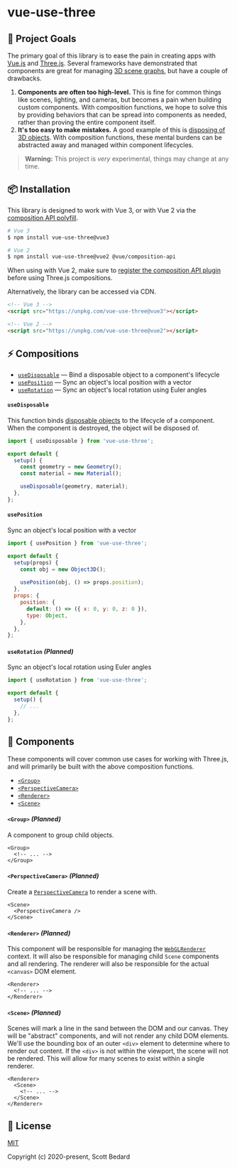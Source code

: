 # vue-use-three

## 🚀 Project Goals

The primary goal of this library is to ease the pain in creating apps with [Vue.js](https://vuejs.org/) and [Three.js](https://threejs.org/). Several frameworks have demonstrated that components are great for managing [3D scene graphs](https://threejsfundamentals.org/threejs/lessons/threejs-scenegraph.html), but have a couple of drawbacks.

1. **Components are often too high-level.** This is fine for common things like scenes, lighting, and cameras, but becomes a pain when building custom components. With composition functions, we hope to solve this by providing behaviors that can be spread into components as needed, rather than proving the entire component itself.
2. **It's too easy to make mistakes.** A good example of this is [disposing of 3D objects](https://threejs.org/docs/#manual/en/introduction/How-to-dispose-of-objects). With composition functions, these mental burdens can be abstracted away and managed within component lifecycles.

> **Warning:** This project is _very_ experimental, things may change at any time.

## 📦 Installation

This library is designed to work with Vue 3, or with Vue 2 via the [composition API polyfill](https://github.com/vuejs/composition-api).

```bash
# Vue 3
$ npm install vue-use-three@vue3

# Vue 2
$ npm install vue-use-three@vue2 @vue/composition-api
```

When using with Vue 2, make sure to [register the composition API plugin](https://github.com/vuejs/composition-api#usage) before using Three.js compositions.

Alternatively, the library can be accessed via CDN.

```html
<!-- Vue 3 -->
<script src="https://unpkg.com/vue-use-three@vue3"></script> 

<!-- Vue 2 -->
<script src="https://unpkg.com/vue-use-three@vue2"></script>
```

## ⚡ Compositions

- [`useDisposable`](#usedisposable) — Bind a disposable object to a component's lifecycle
- [`usePosition`](#useposition) — Sync an object's local position with a vector
- [`useRotation`](#userotation) — Sync an object's local rotation using Euler angles

#### `useDisposable`

This function binds [disposable objects](https://threejs.org/docs/#manual/en/introduction/How-to-dispose-of-objects) to the lifecycle of a component. When the component is destroyed, the object will be disposed of.

```js
import { useDisposable } from 'vue-use-three';

export default {
  setup() {
    const geometry = new Geometry();
    const material = new Material();

    useDisposable(geometry, material);
  },
};
```

#### `usePosition`

Sync an object's local position with a vector

```js
import { usePosition } from 'vue-use-three';

export default {
  setup(props) {
    const obj = new Object3D();
    
    usePosition(obj, () => props.position);
  },
  props: {
    position: {
      default: () => ({ x: 0, y: 0, z: 0 }),
      type: Object,
    },
  },
};
```

#### `useRotation` _(Planned)_

Sync an object's local rotation using Euler angles

```js
import { useRotation } from 'vue-use-three';

export default {
  setup() {
    // ...
  },
};
```

## 🧩 Components

These components will cover common use cases for working with Three.js, and will primarily be built with the above composition functions.

- [`<Group>`](#group)
- [`<PerspectiveCamera>`](#perspectivecamera)
- [`<Renderer>`](#renderer)
- [`<Scene>`](#scene)

#### `<Group>` _(Planned)_

A component to group child objects.

```vue
<Group>
  <!-- ... -->
</Group>
```

#### `<PerspectiveCamera>` _(Planned)_

Create a [`PerspectiveCamera`](https://threejs.org/docs/#api/en/cameras/PerspectiveCamera) to render a scene with.

```vue
<Scene>
  <PerspectiveCamera />
</Scene>
```

#### `<Renderer>` _(Planned)_

This component will be responsible for managing the [`WebGLRenderer`](https://threejs.org/docs/#api/en/renderers/WebGLRenderer) context. It will also be responsible for managing child `Scene` components and all rendering. The renderer will also be responsible for the actual `<canvas>` DOM element.

```vue
<Renderer>
  <!-- ... -->
</Renderer>
```

#### `<Scene>` _(Planned)_

Scenes will mark a line in the sand between the DOM and our canvas. They will be "abstract" components, and will not render any child DOM elements. We'll use the bounding box of an outer `<div>` element to determine where to render out content. If the `<div>` is not within the viewport, the scene will not be rendered. This will allow for many scenes to exist within a single renderer.

```vue
<Renderer>
  <Scene>
    <!-- ... -->
  </Scene>
</Renderer>
```

## 📄 License

[MIT](https://github.com/scottbedard/vue-use-three/blob/master/LICENSE)

Copyright (c) 2020-present, Scott Bedard

